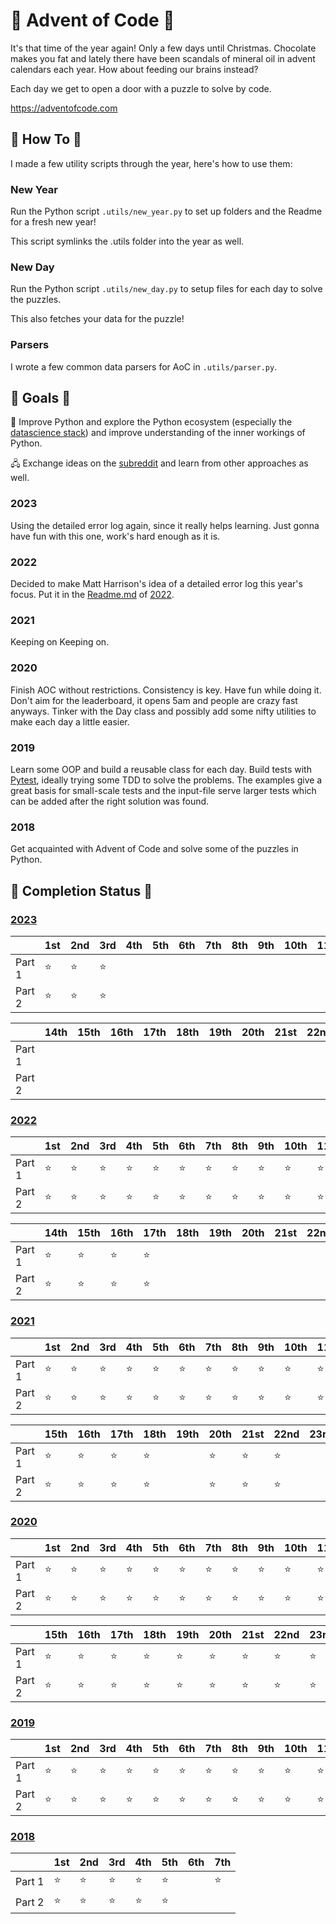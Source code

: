 # 🎄 Advent of Code 🎄

It's that time of the year again! Only a few days until Christmas. Chocolate makes you fat and lately there have been scandals of mineral oil in advent calendars each year. How about feeding our brains instead?

Each day we get to open a door with a puzzle to solve by code.

https://adventofcode.com

## 👀 How To 👀

I made a few utility scripts through the year, here's how to use them:

### New Year

Run the Python script `.utils/new_year.py` to set up folders and the Readme for a fresh new year!

This script symlinks the .utils folder into the year as well.

### New Day

Run the Python script `.utils/new_day.py` to setup files for each day to solve the puzzles.

This also fetches your data for the puzzle!

### Parsers

I wrote a few common data parsers for AoC in `.utils/parser.py`.

## 🏁 Goals 🏁

🐍 Improve Python and explore the Python ecosystem (especially the [datascience stack](http://pydata.org/)) and improve understanding of the inner workings of Python.

🖧 Exchange ideas on the [subreddit](https://www.reddit.com/r/adventofcode) and learn from other approaches as well.

### 2023

Using the detailed error log again, since it really helps learning. Just gonna have fun with this one, work's hard enough as it is.

### 2022

Decided to make Matt Harrison's idea of a detailed error log this year's focus. Put it in the [Readme.md](/2022/Readme.md) of [2022](/2022/).

### 2021

Keeping on Keeping on.

### 2020

Finish AOC without restrictions. Consistency is key. Have fun while doing it. Don't aim for the leaderboard, it opens 5am and people are crazy fast anyways. Tinker with the Day class and possibly add some nifty utilities to make each day a little easier.

### 2019

Learn some OOP and build a reusable class for each day. Build tests with [Pytest](https://docs.pytest.org/en/stable/), ideally trying some TDD to solve the problems. The examples give a great basis for small-scale tests and the input-file serve larger tests which can be added after the right solution was found.

### 2018

Get acquainted with Advent of Code and solve some of the puzzles in Python.

## 🌟 Completion Status 🌟

### [2023](./2023/)

|        | 1st | 2nd | 3rd | 4th              | 5th              | 6th              | 7th              | 8th              | 9th              | 10th             | 11th             | 12th             | 13th             |
| ------ | --- | --- | --- | ---------------- | ---------------- | ---------------- | ---------------- | ---------------- | ---------------- | ---------------- | ---------------- | ---------------- | ---------------- |
| Part 1 | ⭐  | ⭐  | ⭐  | <!--2023.04.1--> | <!--2023.05.1--> | <!--2023.06.1--> | <!--2023.07.1--> | <!--2023.08.1--> | <!--2023.09.1--> | <!--2023.10.1--> | <!--2023.11.1--> | <!--2023.12.1--> | <!--2023.13.1--> |
| Part 2 | ⭐  | ⭐  | ⭐  | <!--2023.04.2--> | <!--2023.05.2--> | <!--2023.06.2--> | <!--2023.07.2--> | <!--2023.08.2--> | <!--2023.09.2--> | <!--2023.10.2--> | <!--2023.11.2--> | <!--2023.12.2--> | <!--2023.13.2--> |

|        | 14th             | 15th             | 16th             | 17th             | 18th             | 19th             | 20th             | 21st             | 22nd             | 23rd             | 24th             | 25th             |
| ------ | ---------------- | ---------------- | ---------------- | ---------------- | ---------------- | ---------------- | ---------------- | ---------------- | ---------------- | ---------------- | ---------------- | ---------------- |
| Part 1 | <!--2023.14.1--> | <!--2023.15.1--> | <!--2023.16.1--> | <!--2023.17.1--> | <!--2023.18.1--> | <!--2023.19.1--> | <!--2023.20.1--> | <!--2023.21.1--> | <!--2023.22.1--> | <!--2023.23.1--> | <!--2023.24.1--> | <!--2023.25.1--> |
| Part 2 | <!--2023.14.2--> | <!--2023.15.2--> | <!--2023.16.2--> | <!--2023.17.2--> | <!--2023.18.2--> | <!--2023.19.2--> | <!--2023.20.2--> | <!--2023.21.2--> | <!--2023.22.2--> | <!--2023.23.2--> | <!--2023.24.2--> | <!--2023.25.2--> |

### [2022](./2022/)

|        | 1st | 2nd | 3rd | 4th | 5th | 6th | 7th | 8th | 9th | 10th | 11th | 12th | 13th |
| ------ | --- | --- | --- | --- | --- | --- | --- | --- | --- | ---- | ---- | ---- | ---- |
| Part 1 | ⭐  | ⭐  | ⭐  | ⭐  | ⭐  | ⭐  | ⭐  | ⭐  | ⭐  | ⭐   | ⭐   | ⭐   | ⭐   |
| Part 2 | ⭐  | ⭐  | ⭐  | ⭐  | ⭐  | ⭐  | ⭐  | ⭐  | ⭐  | ⭐   | ⭐   | ⭐   | ⭐   |

|        | 14th | 15th | 16th | 17th | 18th             | 19th             | 20th             | 21st             | 22nd             | 23rd             | 24th             | 25th             |
| ------ | ---- | ---- | ---- | ---- | ---------------- | ---------------- | ---------------- | ---------------- | ---------------- | ---------------- | ---------------- | ---------------- |
| Part 1 | ⭐   | ⭐   | ⭐   | ⭐   | <!--2022.18.1--> | <!--2022.19.1--> | <!--2022.20.1--> | <!--2022.21.1--> | <!--2022.22.1--> | <!--2022.23.1--> | <!--2022.24.1--> | <!--2022.25.1--> |
| Part 2 | ⭐   | ⭐   | ⭐   | ⭐   | <!--2022.18.2--> | <!--2022.19.2--> | <!--2022.20.2--> | <!--2022.21.2--> | <!--2022.22.2--> | <!--2022.23.2--> | <!--2022.24.2--> | <!--2022.25.2--> |

### [2021](./2021/)

|        | 1st | 2nd | 3rd | 4th | 5th | 6th | 7th | 8th | 9th | 10th | 11th | 12th | 13th | 14th |
| ------ | --- | --- | --- | --- | --- | --- | --- | --- | --- | ---- | ---- | ---- | ---- | ---- |
| Part 1 | ⭐  | ⭐  | ⭐  | ⭐  | ⭐  | ⭐  | ⭐  | ⭐  | ⭐  | ⭐   | ⭐   | ⭐   | ⭐   | ⭐   |
| Part 2 | ⭐  | ⭐  | ⭐  | ⭐  | ⭐  | ⭐  | ⭐  | ⭐  | ⭐  | ⭐   | ⭐   | ⭐   | ⭐   | ⭐   |

|        | 15th | 16th | 17th | 18th | 19th | 20th | 21st | 22nd | 23rd | 24th | 25th |
| ------ | ---- | ---- | ---- | ---- | ---- | ---- | ---- | ---- | ---- | ---- | ---- |
| Part 1 | ⭐   | ⭐   | ⭐   | ⭐   |      | ⭐   | ⭐   | ⭐   |      |      |      |
| Part 2 | ⭐   | ⭐   | ⭐   | ⭐   |      | ⭐   | ⭐   | ⭐   |      |      |      |

### [2020](./2020/)

|        | 1st | 2nd | 3rd | 4th | 5th | 6th | 7th | 8th | 9th | 10th | 11th | 12th | 13th | 14th |
| ------ | --- | --- | --- | --- | --- | --- | --- | --- | --- | ---- | ---- | ---- | ---- | ---- |
| Part 1 | ⭐  | ⭐  | ⭐  | ⭐  | ⭐  | ⭐  | ⭐  | ⭐  | ⭐  | ⭐   | ⭐   | ⭐   | ⭐   | ⭐   |
| Part 2 | ⭐  | ⭐  | ⭐  | ⭐  | ⭐  | ⭐  | ⭐  | ⭐  | ⭐  | ⭐   | ⭐   | ⭐   | ⭐   | ⭐   |

|        | 15th | 16th | 17th | 18th | 19th | 20th | 21st | 22nd | 23rd | 24th | 25th |
| ------ | ---- | ---- | ---- | ---- | ---- | ---- | ---- | ---- | ---- | ---- | ---- |
| Part 1 | ⭐   | ⭐   | ⭐   | ⭐   | ⭐   | ⭐   | ⭐   | ⭐   | ⭐   | ⭐   | ⭐   |
| Part 2 | ⭐   | ⭐   | ⭐   | ⭐   | ⭐   | ⭐   | ⭐   | ⭐   | ⭐   | ⭐   | ⭐   |

### [2019](./2019/)

|        | 1st | 2nd | 3rd | 4th | 5th | 6th | 7th | 8th | 9th | 10th | 11th | 12th | 13th | 14th |
| ------ | --- | --- | --- | --- | --- | --- | --- | --- | --- | ---- | ---- | ---- | ---- | ---- |
| Part 1 | ⭐  | ⭐  | ⭐  | ⭐  | ⭐  | ⭐  | ⭐  | ⭐  | ⭐  | ⭐   | ⭐   | ⭐   | ⭐   | ⭐   |
| Part 2 | ⭐  | ⭐  | ⭐  | ⭐  | ⭐  | ⭐  | ⭐  | ⭐  | ⭐  | ⭐   | ⭐   | ⭐   | ⭐   | ⭐   |

### [2018](./2018/)

|        | 1st | 2nd | 3rd | 4th | 5th | 6th | 7th |
| ------ | --- | --- | --- | --- | --- | --- | --- |
| Part 1 | ⭐  | ⭐  | ⭐  | ⭐  | ⭐  |     | ⭐  |
| Part 2 | ⭐  | ⭐  | ⭐  | ⭐  | ⭐  |     |     |

